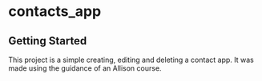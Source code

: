 # contacts_app

## Getting Started

This project is a simple creating, editing and deleting a contact app. It was made using the guidance of an Allison course.

